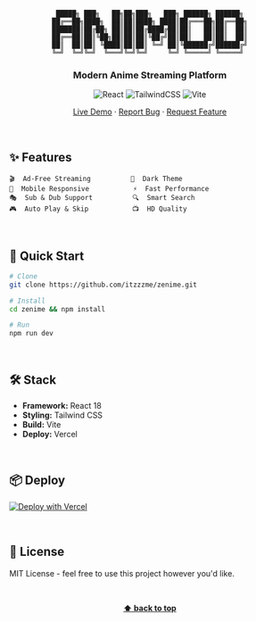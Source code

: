 <div align="center">

```
 █████╗ ███╗   ██╗██╗███╗   ███╗ ██████╗ ██████╗ 
██╔══██╗████╗  ██║██║████╗ ████║██╔═══██╗██╔══██╗
███████║██╔██╗ ██║██║██╔████╔██║██║   ██║██║  ██║
██╔══██║██║╚██╗██║██║██║╚██╔╝██║██║   ██║██║  ██║
██║  ██║██║ ╚████║██║██║ ╚═╝ ██║╚██████╔╝██████╔╝
╚═╝  ╚═╝╚═╝  ╚═══╝╚═╝╚═╝     ╚═╝ ╚═════╝ ╚═════╝ 
```

### Modern Anime Streaming Platform

![React](https://img.shields.io/badge/React-20232A?style=flat-square&logo=react&logoColor=61DAFB)
![TailwindCSS](https://img.shields.io/badge/Tailwind-20232A?style=flat-square&logo=tailwind-css&logoColor=06B6D4)
![Vite](https://img.shields.io/badge/Vite-20232A?style=flat-square&logo=vite&logoColor=646CFF)

[Live Demo](https://animod.site) · [Report Bug](https://github.com/itzzzme/zenime/issues) · [Request Feature](https://github.com/itzzzme/zenime/issues)

</div>

<br/>

## ✨ Features

```
🎬  Ad-Free Streaming          🌙  Dark Theme
📱  Mobile Responsive           ⚡  Fast Performance  
🎭  Sub & Dub Support          🔍  Smart Search
🎮  Auto Play & Skip           📺  HD Quality
```

<br/>

## 🚀 Quick Start

```bash
# Clone
git clone https://github.com/itzzzme/zenime.git

# Install
cd zenime && npm install

# Run
npm run dev
```

<br/>

## 🛠️ Stack

- **Framework:** React 18
- **Styling:** Tailwind CSS
- **Build:** Vite
- **Deploy:** Vercel

<br/>

## 📦 Deploy

[![Deploy with Vercel](https://vercel.com/button)](https://vercel.com/new/clone?repository-url=https://github.com/itzzzme/zenime)

<br/>

## 📝 License

MIT License - feel free to use this project however you'd like.

<br/>

<div align="center">

**[⬆ back to top](#)**

</div>
